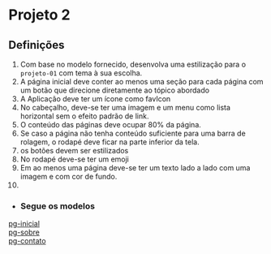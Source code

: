 # Projeto 2

## Definições

1. Com base no modelo fornecido, desenvolva uma estilização para o `projeto-01` com tema à sua escolha.
1. A página inicial deve conter ao menos uma seção para cada página com um botão que direcione diretamente ao tópico
   abordado
1. A Aplicação deve ter um ícone como favIcon
1. No cabeçalho, deve-se ter uma imagem e um menu como lista horizontal sem o efeito padrão de link. 
1. O conteúdo das páginas deve ocupar 80% da página.
1. Se caso a página não tenha conteúdo suficiente para uma barra de rolagem,  o rodapé deve ficar na parte inferior da tela.
1. os botões devem ser estilizados
1. No rodapé deve-se ter um emoji
1. Em ao menos uma página deve-se ter um texto lado a lado com uma imagem e com cor de fundo.
1. 
* ### Segue os modelos
[pg-inicial](./inicial-modelo-proposto.png)\
[pg-sobre](./sobre-modelo-proposto.png)\
[pg-contato](./contato-modelo-proposto.png)

   
   
   
